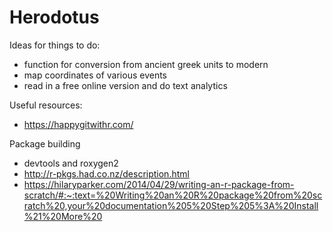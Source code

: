 # Herodotus

Ideas for things to do:
- function for conversion from ancient greek units to modern
- map coordinates of various events
- read in a free online version and do text analytics

Useful resources:
- https://happygitwithr.com/

Package building
- devtools and roxygen2
- http://r-pkgs.had.co.nz/description.html
- https://hilaryparker.com/2014/04/29/writing-an-r-package-from-scratch/#:~:text=%20Writing%20an%20R%20package%20from%20scratch%20,your%20documentation%205%20Step%205%3A%20Install%21%20More%20
